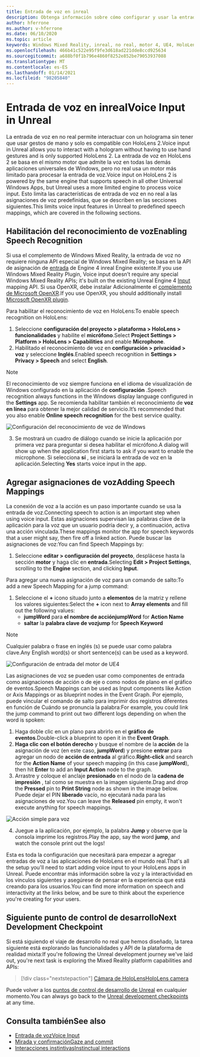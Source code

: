 ```yaml
---
title: Entrada de voz en inreal
description: Obtenga información sobre cómo configurar y usar la entrada de voz, las asignaciones de voz y el reconocimiento en aplicaciones de realidad mixta no reales para dispositivos HoloLens 2.
author: hferrone
ms.author: v-hferrone
ms.date: 06/10/2020
ms.topic: article
keywords: Windows Mixed Reality, inreal, no real, motor 4, UE4, HoloLens 2, voz, entrada de voz, reconocimiento de voz, realidad mixta, desarrollo, características, documentación, guías, hologramas, desarrollo de juegos, auriculares de realidad mixta, auriculares de realidad mixta de Windows, auriculares de realidad virtual
ms.openlocfilehash: 466b41c522e95f9fe3d618ad221dde8ccd925634
ms.sourcegitcommit: a688bf0f1b796e4860f8252e852be79053937088
ms.translationtype: MT
ms.contentlocale: es-ES
ms.lasthandoff: 01/14/2021
ms.locfileid: "98205840"
---
```

# <a name="voice-input-in-unreal"></a><span data-ttu-id="d542a-104">Entrada de voz en inreal</span><span class="sxs-lookup"><span data-stu-id="d542a-104">Voice Input in Unreal</span></span>

<span data-ttu-id="d542a-105">La entrada de voz en no real permite interactuar con un holograma sin tener que usar gestos de mano y solo es compatible con HoloLens 2.</span><span class="sxs-lookup"><span data-stu-id="d542a-105">Voice input in Unreal allows you to interact with a hologram without having to use hand gestures and is only supported HoloLens 2.</span></span> <span data-ttu-id="d542a-106">La entrada de voz en HoloLens 2 se basa en el mismo motor que admite la voz en todas las demás aplicaciones universales de Windows, pero no real usa un motor más limitado para procesar la entrada de voz.</span><span class="sxs-lookup"><span data-stu-id="d542a-106">Voice input on HoloLens 2 is powered by the same engine that supports speech in all other Universal Windows Apps, but Unreal uses a more limited engine to process voice input.</span></span> <span data-ttu-id="d542a-107">Esto limita las características de entrada de voz en no real a las asignaciones de voz predefinidas, que se describen en las secciones siguientes.</span><span class="sxs-lookup"><span data-stu-id="d542a-107">This limits voice input features in Unreal to predefined speech mappings, which are covered in the following sections.</span></span> 

## <a name="enabling-speech-recognition"></a><span data-ttu-id="d542a-108">Habilitación del reconocimiento de voz</span><span class="sxs-lookup"><span data-stu-id="d542a-108">Enabling Speech Recognition</span></span>

<span data-ttu-id="d542a-109">Si usa el complemento de Windows Mixed Reality, la entrada de voz no requiere ninguna API especial de Windows Mixed Reality; se basa en la API de asignación de [entrada](https://docs.unrealengine.com/Gameplay/Input/index.html) de Engine 4 inreal Engine existente.</span><span class="sxs-lookup"><span data-stu-id="d542a-109">If you use Windows Mixed Reality Plugin, Voice input doesn’t require any special Windows Mixed Reality APIs; it's built on the existing Unreal Engine 4 [Input](https://docs.unrealengine.com/Gameplay/Input/index.html) mapping API.</span></span> <span data-ttu-id="d542a-110">Si usa OpenXR, debe instalar Adicionalmente el [complemento de Microsoft OpenXR](https://github.com/microsoft/Microsoft-OpenXR-Unreal).</span><span class="sxs-lookup"><span data-stu-id="d542a-110">If you use OpenXR, you should additionally install [Microsoft OpenXR plugin](https://github.com/microsoft/Microsoft-OpenXR-Unreal).</span></span> 

<span data-ttu-id="d542a-111">Para habilitar el reconocimiento de voz en HoloLens:</span><span class="sxs-lookup"><span data-stu-id="d542a-111">To enable speech recognition on HoloLens:</span></span>
1. <span data-ttu-id="d542a-112">Seleccione **configuración del proyecto > plataforma > HoloLens > funcionalidades** y habilite el **micrófono**.</span><span class="sxs-lookup"><span data-stu-id="d542a-112">Select **Project Settings > Platform > HoloLens > Capabilities** and enable **Microphone**.</span></span> 
2. <span data-ttu-id="d542a-113">Habilitado el reconocimiento de voz en **configuración > privacidad > voz** y seleccione **Inglés**.</span><span class="sxs-lookup"><span data-stu-id="d542a-113">Enabled speech recognition in **Settings > Privacy > Speech** and select **English**.</span></span>

> [!NOTE]
> <span data-ttu-id="d542a-114">El reconocimiento de voz siempre funciona en el idioma de visualización de Windows configurado en la aplicación de **configuración** .</span><span class="sxs-lookup"><span data-stu-id="d542a-114">Speech recognition always functions in the Windows display language configured in the **Settings** app.</span></span> <span data-ttu-id="d542a-115">Se recomienda habilitar también el reconocimiento de **voz en línea** para obtener la mejor calidad de servicio.</span><span class="sxs-lookup"><span data-stu-id="d542a-115">It’s recommended that you also enable **Online speech recognition** for the best service quality.</span></span>

![Configuración del reconocimiento de voz de Windows](images/unreal/speech-recognition-settings.png)

3. <span data-ttu-id="d542a-117">Se mostrará un cuadro de diálogo cuando se inicie la aplicación por primera vez para preguntar si desea habilitar el micrófono.</span><span class="sxs-lookup"><span data-stu-id="d542a-117">A dialog will show up when the application first starts to ask if you want to enable the microphone.</span></span> <span data-ttu-id="d542a-118">Si selecciona **sí** , se iniciará la entrada de voz en la aplicación.</span><span class="sxs-lookup"><span data-stu-id="d542a-118">Selecting **Yes** starts voice input in the app.</span></span>

## <a name="adding-speech-mappings"></a><span data-ttu-id="d542a-119">Agregar asignaciones de voz</span><span class="sxs-lookup"><span data-stu-id="d542a-119">Adding Speech Mappings</span></span>

<span data-ttu-id="d542a-120">La conexión de voz a la acción es un paso importante cuando se usa la entrada de voz.</span><span class="sxs-lookup"><span data-stu-id="d542a-120">Connecting speech to action is an important step when using voice input.</span></span> <span data-ttu-id="d542a-121">Estas asignaciones supervisan las palabras clave de la aplicación para la voz que un usuario podría decir y, a continuación, activa una acción vinculada.</span><span class="sxs-lookup"><span data-stu-id="d542a-121">These mappings monitor the app for speech keywords that a user might say, then fire off a linked action.</span></span> <span data-ttu-id="d542a-122">Puede buscar las asignaciones de voz:</span><span class="sxs-lookup"><span data-stu-id="d542a-122">You can find Speech Mappings by:</span></span>
1. <span data-ttu-id="d542a-123">Seleccione **editar > configuración del proyecto**, desplácese hasta la sección **motor** y haga clic en **entrada**.</span><span class="sxs-lookup"><span data-stu-id="d542a-123">Selecting **Edit > Project Settings**, scrolling to the **Engine** section, and clicking **Input**.</span></span>

<span data-ttu-id="d542a-124">Para agregar una nueva asignación de voz para un comando de salto:</span><span class="sxs-lookup"><span data-stu-id="d542a-124">To add a new Speech Mapping for a jump command:</span></span>
1. <span data-ttu-id="d542a-125">Seleccione el **+** icono situado junto a **elementos** de la matriz y rellene los valores siguientes:</span><span class="sxs-lookup"><span data-stu-id="d542a-125">Select the **+** icon next to **Array elements** and fill out the following values:</span></span>
    * <span data-ttu-id="d542a-126">**jumpWord** para **el nombre de acción**</span><span class="sxs-lookup"><span data-stu-id="d542a-126">**jumpWord** for **Action Name**</span></span>
    * <span data-ttu-id="d542a-127">**saltar** la **palabra clave de voz**</span><span class="sxs-lookup"><span data-stu-id="d542a-127">**jump** for **Speech Keyword**</span></span>

> [!NOTE]
> <span data-ttu-id="d542a-128">Cualquier palabra o frase en inglés (s) se puede usar como palabra clave.</span><span class="sxs-lookup"><span data-stu-id="d542a-128">Any English word(s) or short sentence(s) can be used as a keyword.</span></span> 

![Configuración de entrada del motor de UE4](images/unreal/engine-input.png)

<span data-ttu-id="d542a-130">Las asignaciones de voz se pueden usar como componentes de entrada como asignaciones de acción o de eje o como nodos de plano en el gráfico de eventos.</span><span class="sxs-lookup"><span data-stu-id="d542a-130">Speech Mappings can be used as Input components like Action or Axis Mappings or as blueprint nodes in the Event Graph.</span></span> <span data-ttu-id="d542a-131">Por ejemplo, puede vincular el comando de salto para imprimir dos registros diferentes en función de Cuándo se pronuncia la palabra:</span><span class="sxs-lookup"><span data-stu-id="d542a-131">For example, you could link the jump command to print out two different logs depending on when the word is spoken:</span></span>

1. <span data-ttu-id="d542a-132">Haga doble clic en un plano para abrirlo en el **gráfico de eventos**.</span><span class="sxs-lookup"><span data-stu-id="d542a-132">Double-click a blueprint to open it in the **Event Graph**.</span></span>
2. <span data-ttu-id="d542a-133">**Haga clic con el botón derecho** y busque el nombre de la **acción** de la asignación de voz (en este caso, **jumpWord**) y presione **entrar** para agregar un nodo de **acción de entrada** al gráfico.</span><span class="sxs-lookup"><span data-stu-id="d542a-133">**Right-click** and search for the **Action Name** of your speech mapping (in this case **jumpWord**), then hit **Enter** to add an **Input Action** node to the graph.</span></span>
3. <span data-ttu-id="d542a-134">Arrastre y coloque el anclaje **presionado** en el nodo de la **cadena de impresión** , tal como se muestra en la imagen siguiente.</span><span class="sxs-lookup"><span data-stu-id="d542a-134">Drag and drop the **Pressed** pin to **Print String** node as shown in the image below.</span></span> <span data-ttu-id="d542a-135">Puede dejar el PIN **liberado** vacío, no ejecutará nada para las asignaciones de voz.</span><span class="sxs-lookup"><span data-stu-id="d542a-135">You can leave the **Released** pin empty, it won't execute anything for speech mappings.</span></span>
 
![Acción simple para voz](images/unreal/voice-input-img-03.png)

4. <span data-ttu-id="d542a-137">Juegue a la aplicación, por ejemplo, la palabra **Jump** y observe que la consola imprime los registros.</span><span class="sxs-lookup"><span data-stu-id="d542a-137">Play the app, say the word **jump**, and watch the console print out the logs!</span></span>

<span data-ttu-id="d542a-138">Esta es toda la configuración que necesitará para empezar a agregar entradas de voz a las aplicaciones de HoloLens en el mundo real.</span><span class="sxs-lookup"><span data-stu-id="d542a-138">That's all the setup you'll need to start adding voice input to your HoloLens apps in Unreal.</span></span> <span data-ttu-id="d542a-139">Puede encontrar más información sobre la voz y la interactividad en los vínculos siguientes y asegúrese de pensar en la experiencia que está creando para los usuarios.</span><span class="sxs-lookup"><span data-stu-id="d542a-139">You can find more information on speech and interactivity at the links below, and be sure to think about the experience you're creating for your users.</span></span>

## <a name="next-development-checkpoint"></a><span data-ttu-id="d542a-140">Siguiente punto de control de desarrollo</span><span class="sxs-lookup"><span data-stu-id="d542a-140">Next Development Checkpoint</span></span>

<span data-ttu-id="d542a-141">Si está siguiendo el viaje de desarrollo no real que hemos diseñado, la tarea siguiente está explorando las funcionalidades y API de la plataforma de realidad mixta:</span><span class="sxs-lookup"><span data-stu-id="d542a-141">If you're following the Unreal development journey we've laid out, you're next task is exploring the Mixed Reality platform capabilities and APIs:</span></span> 

> [!div class="nextstepaction"]
> [<span data-ttu-id="d542a-142">Cámara de HoloLens</span><span class="sxs-lookup"><span data-stu-id="d542a-142">HoloLens camera</span></span>](unreal-hololens-camera.md)

<span data-ttu-id="d542a-143">Puede volver a los [puntos de control de desarrollo de Unreal](unreal-development-overview.md#2-core-building-blocks) en cualquier momento.</span><span class="sxs-lookup"><span data-stu-id="d542a-143">You can always go back to the [Unreal development checkpoints](unreal-development-overview.md#2-core-building-blocks) at any time.</span></span>

## <a name="see-also"></a><span data-ttu-id="d542a-144">Consulta también</span><span class="sxs-lookup"><span data-stu-id="d542a-144">See also</span></span>
* [<span data-ttu-id="d542a-145">Entrada de voz</span><span class="sxs-lookup"><span data-stu-id="d542a-145">Voice Input</span></span>](../../design/voice-input.md)
* [<span data-ttu-id="d542a-146">Mirada y confirmación</span><span class="sxs-lookup"><span data-stu-id="d542a-146">Gaze and commit</span></span>](../../design/gaze-and-commit.md)
* [<span data-ttu-id="d542a-147">Interacciones instintivas</span><span class="sxs-lookup"><span data-stu-id="d542a-147">Instinctual interactions</span></span>](../../design/interaction-fundamentals.md)

